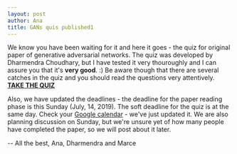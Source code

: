 ```yaml
---
layout: post
author: Ana
title: GANs quis published1
---
```


We know you have been waiting for it and here it goes - the quiz for original paper of generative adversarial networks. The quiz was developed by Dharmendra Choudhary, but I have tested it very thouroughly and I can assure you that it's **very good**. :) Be aware though that there are several catches in the quiz and you should read the questions very attentively. [**TAKE THE QUIZ**]("https://www.surveymonkey.com/r/93C8RHQ)

Also, we have updated the deadlines - the deadline for the paper reading phase is this Sunday (July, 14, 2019). The soft deadline for the quiz is at the same day. Check your [Google calendar](https://calendar.google.com/calendar?cid=NTA4NmVkaDF0bW43bnIxaWc4ZjRucDJoOW9AZ3JvdXAuY2FsZW5kYXIuZ29vZ2xlLmNvbQ) - we've just updated it. We are also planning discussion on Sunday, but we're unsure yet of how many people have completed the paper, so we will post about it later.

-- All the best, Ana, Dharmendra and Marce 